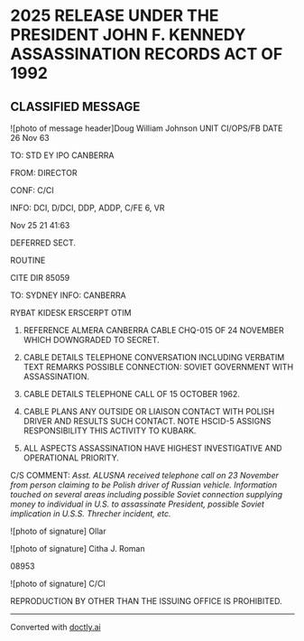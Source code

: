# 2025 RELEASE UNDER THE PRESIDENT JOHN F. KENNEDY ASSASSINATION RECORDS ACT OF 1992

## CLASSIFIED MESSAGE

![photo of message header]Doug William Johnson
UNIT CI/OPS/FB
DATE 26 Nov 63

TO: STD EY IPO CANBERRA

FROM: DIRECTOR

CONF: C/CI

INFO: DCI, D/DCI, DDP, ADDP, C/FE 6, VR

Nov 25 21 41:63

DEFERRED SECT.

ROUTINE

CITE DIR 85059

TO: SYDNEY INFO: CANBERRA

RYBAT KIDESK ERSCERPT OTIM

1. REFERENCE ALMERA CANBERRA CABLE CHQ-015 OF 24 NOVEMBER WHICH DOWNGRADED TO SECRET.

2. CABLE DETAILS TELEPHONE CONVERSATION INCLUDING VERBATIM TEXT REMARKS POSSIBLE CONNECTION: SOVIET GOVERNMENT WITH ASSASSINATION.

3. CABLE DETAILS TELEPHONE CALL OF 15 OCTOBER 1962.

4. CABLE PLANS ANY OUTSIDE OR LIAISON CONTACT WITH POLISH DRIVER AND RESULTS SUCH CONTACT. NOTE HSCID-5 ASSIGNS RESPONSIBILITY THIS ACTIVITY TO KUBARK.

5. ALL ASPECTS ASSASSINATION HAVE HIGHEST INVESTIGATIVE AND OPERATIONAL PRIORITY.

C/S COMMENT: *Asst. ALUSNA received telephone call on 23 November from person claiming to be Polish driver of Russian vehicle. Information touched on several areas including possible Soviet connection supplying money to individual in U.S. to assassinate President, possible Soviet implication in U.S.S. Threcher incident, etc.*

![photo of signature] Ollar

![photo of signature] Citha J. Roman

08953

![photo of signature] C/CI

REPRODUCTION BY OTHER THAN THE ISSUING OFFICE IS PROHIBITED.


---
Converted with [doctly.ai](https://doctly.ai)